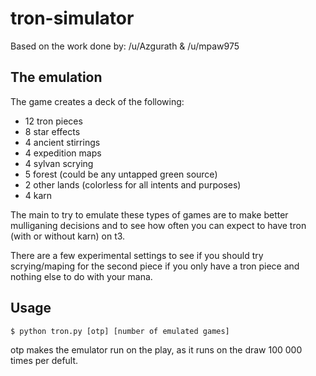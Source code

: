 # tron-simulator
Based on the work done by: /u/Azgurath & /u/mpaw975

## The emulation
The game creates a deck of the following:
* 12 tron pieces
* 8 star effects
* 4 ancient stirrings
* 4 expedition maps
* 4 sylvan scrying
* 5 forest (could be any untapped green source)
* 2 other lands (colorless for all intents and purposes)
* 4 karn

The main to try to emulate these types of games are to make better mulliganing decisions and to see how often you can expect to have tron (with or without karn) on t3.

There are a few experimental settings to see if you should try scrying/maping for the second piece if you only have a tron piece and nothing else to do with your mana.

## Usage
```
$ python tron.py [otp] [number of emulated games]
```
otp makes the emulator run on the play, as it runs on the draw 100 000 times per defult.
